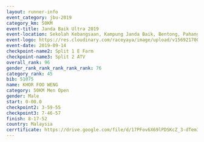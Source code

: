 ```yaml
---
layout: runner-info 
event_category: jbu-2019 
category_km: 50KM 
event-title: Janda Baik Ultra 2019 
event-location: Sekolah Kebangsaan, Kampung Janda Baik, Bentong, Pahang, Malaysia 
event-logo: https://res.cloudinary.com/raceyaya/image/upload/v1569217009/logo/janda-baik_vch1pc.jpg 
event-date: 2019-09-14 
checkpoint-name2: Split 1 E Farm 
checkpoint-name3: Split 2 ATV 
overall_rank: 96
gender_rank_rank_rank_rank_rank: 76
category_rank: 45
bib: 51075
name: KHOR FOO WENG
category: 50KM Men Open
gender: Male
start: 0-00.0
checkpoint2: 3-59-55
checkpoint3: 7-46-57
finish: 8-17-52
country: Malaysia
cerrtificate: https://drive.google.com/file/d/17PFov6X69lPDSKcZ_3-dTem3-UMz659s/view?usp=sharing
---
```

